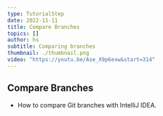 ```yaml
---
type: TutorialStep
date: 2022-11-11
title: Compare Branches
topics: []
author: hs
subtitle: Comparing branches
thumbnail: ./thumbnail.png
video: "https://youtu.be/Ase_X9p6exw&start=314"
---
```


## Compare Branches

- How to compare Git branches with IntelliJ IDEA.
